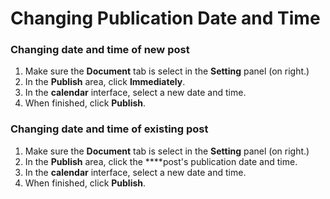 # Changing Publication Date and Time

### Changing date and time of new post

1. Make sure the **Document** tab is select in the **Setting** panel \(on right.\)
2. In the **Publish** area, click **Immediately**. 
3. In the **calendar** interface, select a new date and time. 
4. When finished, click **Publish**.

### Changing date and time of existing post

1. Make sure the **Document** tab is select in the **Setting** panel \(on right.\)
2. In the **Publish** area, click the ****post's publication date and time. 
3. In the **calendar** interface, select a new date and time. 
4. When finished, click **Publish**.

